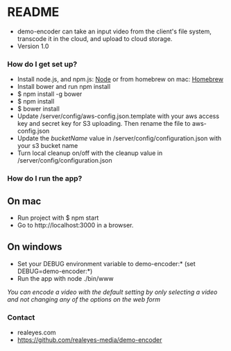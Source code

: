 # README #

* demo-encoder can take an input video from the client's file system, transcode it in the cloud, and upload to cloud storage.
* Version 1.0

### How do I get set up? ###

* Install node.js, and npm.js: [Node](https://nodejs.org/en/) or from homebrew on mac: [Homebrew](http://brew.sh/)
* Install bower and run npm install
* $ npm install -g bower
* $ npm install
* $ bower install
* Update /server/config/aws-config.json.template with your aws access key and secret key for S3 uploading. Then rename the file to aws-config.json
* Update the *bucketName* value in /server/config/configuration.json with your s3 bucket name
* Turn local cleanup on/off with the cleanup value in /server/config/configuration.json

### How do I run the app? ###

## On mac ##
* Run project with $ npm start
* Go to http://localhost:3000 in a browser.
## On windows ##
* Set your DEBUG environment variable to demo-encoder:*  (set DEBUG=demo-encoder:*)
* Run the app with node ./bin/www




*You can encode a video with the default setting by only selecting a video and not changing any of the options on the web form*

### Contact ###

* realeyes.com
* https://github.com/realeyes-media/demo-encoder
